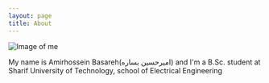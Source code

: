 ```yaml
---
layout: page
title: About
---
```

![Image of me](https://github.com/Magronox/Magronox.github.io/blob/master/images/A259)

My name is Amirhossein Basareh(امیرحسین بساره) and I'm a B.Sc. student at Sharif University of Technology, school of Electrical Engineering

